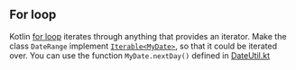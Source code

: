 ## For loop

Kotlin [for loop](http://kotlinlang.org/docs/reference/control-flow.html#for-loops)
iterates through anything that provides an iterator.
Make the class `DateRange` implement [`Iterable<MyDate>`](http://kotlinlang.org/api/latest/jvm/stdlib/kotlin/-iterable/),
so that it could be iterated over.
You can use the function `MyDate.nextDay()` defined in [DateUtil.kt](/#/Kotlin%20Koans/Conventions/For%20loop/DateUtil.kt)